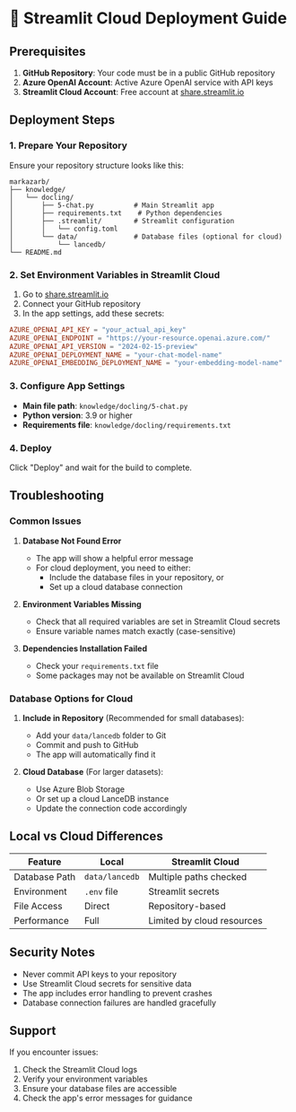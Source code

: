 # 🚀 Streamlit Cloud Deployment Guide

## Prerequisites

1. **GitHub Repository**: Your code must be in a public GitHub repository
2. **Azure OpenAI Account**: Active Azure OpenAI service with API keys
3. **Streamlit Cloud Account**: Free account at [share.streamlit.io](https://share.streamlit.io)

## Deployment Steps

### 1. Prepare Your Repository

Ensure your repository structure looks like this:
```
markazarb/
├── knowledge/
│   └── docling/
│       ├── 5-chat.py          # Main Streamlit app
│       ├── requirements.txt    # Python dependencies
│       ├── .streamlit/        # Streamlit configuration
│       │   └── config.toml
│       └── data/              # Database files (optional for cloud)
│           └── lancedb/
└── README.md
```

### 2. Set Environment Variables in Streamlit Cloud

1. Go to [share.streamlit.io](https://share.streamlit.io)
2. Connect your GitHub repository
3. In the app settings, add these secrets:

```toml
AZURE_OPENAI_API_KEY = "your_actual_api_key"
AZURE_OPENAI_ENDPOINT = "https://your-resource.openai.azure.com/"
AZURE_OPENAI_API_VERSION = "2024-02-15-preview"
AZURE_OPENAI_DEPLOYMENT_NAME = "your-chat-model-name"
AZURE_OPENAI_EMBEDDING_DEPLOYMENT_NAME = "your-embedding-model-name"
```

### 3. Configure App Settings

- **Main file path**: `knowledge/docling/5-chat.py`
- **Python version**: 3.9 or higher
- **Requirements file**: `knowledge/docling/requirements.txt`

### 4. Deploy

Click "Deploy" and wait for the build to complete.

## Troubleshooting

### Common Issues

1. **Database Not Found Error**
   - The app will show a helpful error message
   - For cloud deployment, you need to either:
     - Include the database files in your repository, or
     - Set up a cloud database connection

2. **Environment Variables Missing**
   - Check that all required variables are set in Streamlit Cloud secrets
   - Ensure variable names match exactly (case-sensitive)

3. **Dependencies Installation Failed**
   - Check your `requirements.txt` file
   - Some packages may not be available on Streamlit Cloud

### Database Options for Cloud

1. **Include in Repository** (Recommended for small databases):
   - Add your `data/lancedb` folder to Git
   - Commit and push to GitHub
   - The app will automatically find it

2. **Cloud Database** (For larger datasets):
   - Use Azure Blob Storage
   - Or set up a cloud LanceDB instance
   - Update the connection code accordingly

## Local vs Cloud Differences

| Feature | Local | Streamlit Cloud |
|---------|-------|-----------------|
| Database Path | `data/lancedb` | Multiple paths checked |
| Environment | `.env` file | Streamlit secrets |
| File Access | Direct | Repository-based |
| Performance | Full | Limited by cloud resources |

## Security Notes

- Never commit API keys to your repository
- Use Streamlit Cloud secrets for sensitive data
- The app includes error handling to prevent crashes
- Database connection failures are handled gracefully

## Support

If you encounter issues:
1. Check the Streamlit Cloud logs
2. Verify your environment variables
3. Ensure your database files are accessible
4. Check the app's error messages for guidance
